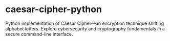 # caesar-cipher-python
Python implementation of Caesar Cipher—an encryption technique shifting alphabet letters. Explore cybersecurity and cryptography fundamentals in a secure command-line interface.
